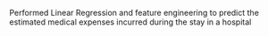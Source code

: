 Performed Linear Regression and feature engineering to predict the estimated medical expenses incurred during the stay in a hospital
